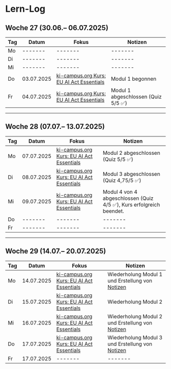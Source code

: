 # Lern-Log

## Woche 27 (30.06.– 06.07.2025)

| Tag | Datum | Fokus | Notizen |
|-----|-------|---------|---------|
| Mo  |-------|-------|-------|
| Di  |-------|-------|-------|
| Mi  |-------|-------|-------|
| Do  | 03.07.2025 | [ki-campus.org Kurs: EU AI Act Essentials](https://ki-campus.org/courses/EUAIAct) | Modul 1 begonnen |
| Fr  | 04.07.2025 | [ki-campus.org Kurs: EU AI Act Essentials](https://ki-campus.org/courses/EUAIAct) | Modul 1 abgeschlossen (Quiz 5/5 ✅) |

---

## Woche 28 (07.07.– 13.07.2025)

| Tag | Datum | Fokus | Notizen |
|-----|-------|---------|---------|
| Mo  | 07.07.2025 | [ki-campus.org Kurs: EU AI Act Essentials](https://ki-campus.org/courses/EUAIAct) | Modul 2 abgeschlossen (Quiz 5/5 ✅) |
| Di  | 08.07.2025 | [ki-campus.org Kurs: EU AI Act Essentials](https://ki-campus.org/courses/EUAIAct) | Modul 3 abgeschlossen (Quiz 4,75/5 ✅) |
| Mi  | 09.07.2025 | [ki-campus.org Kurs: EU AI Act Essentials](https://ki-campus.org/courses/EUAIAct) |Modul 4 von 4 abgeschlossen (Quiz 4/5 ✅), Kurs erfolgreich beendet. |
| Do  |-------|-------|-------|
| Fr  |-------|-------|-------|

---

## Woche 29 (14.07.– 20.07.2025)

| Tag | Datum | Fokus | Notizen |
|-----|-------|---------|---------|
| Mo  | 14.07.2025 | [ki-campus.org Kurs: EU AI Act Essentials](https://ki-campus.org/courses/EUAIAct) | Wiederholung Modul 1 und Erstellung von [Notizen](../courses/eu-ai-act-essentials) |
| Di  | 15.07.2025 | [ki-campus.org Kurs: EU AI Act Essentials](https://ki-campus.org/courses/EUAIAct) | Wiederholung Modul 2 |
| Mi  | 16.07.2025 | [ki-campus.org Kurs: EU AI Act Essentials](https://ki-campus.org/courses/EUAIAct) | Wiederholung Modul 2 und Erstellung von [Notizen](../courses/eu-ai-act-essentials) |
| Do  | 17.07.2025 | [ki-campus.org Kurs: EU AI Act Essentials](https://ki-campus.org/courses/EUAIAct) | Wiederholung Modul 3 und Erstellung von [Notizen](../courses/eu-ai-act-essentials) |
| Fr  | 17.07.2025 |-------|-------|
